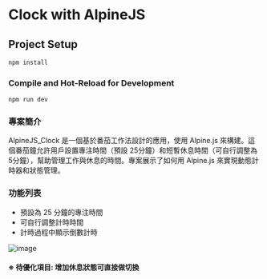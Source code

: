 # Clock with AlpineJS

## Project Setup

```sh
npm install
```

### Compile and Hot-Reload for Development

```sh
npm run dev
```

### 專案簡介
AlpineJS_Clock 是一個基於番茄工作法設計的應用，使用 Alpine.js 來構建。這個番茄鐘允許用戶設置專注時間（預設 25分鐘）和短暫休息時間（可自行調整為 5分鐘），幫助管理工作與休息的時間。專案展示了如何用 Alpine.js 來實現動態計時器和狀態管理。

### 功能列表
+ 預設為 25 分鐘的專注時間
+ 可自行調整計時時間
+ 計時過程中顯示倒數計時


![image](https://github.com/user-attachments/assets/f239d36b-1742-4ff4-88a7-26a74b869726)

#### ※ 待優化項目: 增加休息狀態可直接做切換
